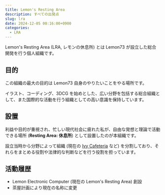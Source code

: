 ```yaml
---
title: Lemon's Resting Area
description: すべての出発点
slug: lra
date: 2024-12-05 00:16:00+0900
categories:
  - LRA
---
```


Lemon's Resting Area (LRA, レモンの休息所) とは Lemon73 が設立した総合開発を行う個人組織です。

## 目的

この組織の最大の目的は Lemon73 自身のやりたいことをやる場所です。

イラスト、コーディング、3DCG を始めとした、広い分野を包括する総合組織として、また国際的な活動を行う組織としての高い意識を保持しています。

## 設置

利益や目的が重視され、忙しい現代社会に疲れた私が、自由な発想と理論で活動できる場所 (**Resting Area: 休息所**) として設置したのが本組織です。

設立当時から分野によって組織 (現在の [Ivy Cafeteria](../projects/ivy) など) を分割しており、それらをまとめる役割や法律的な判断などを行う役割を担っています。

<!--
## 活動理念

[行動規範](code-of-conduct)に準じ、活動を行っています。
-->

## 活動履歴

- Lemon Electronic Computer (現在の Lemon's Resting Area) 創設
- 茶屋計画により現在の名称に変更
